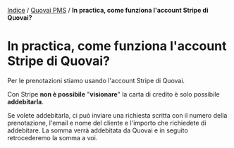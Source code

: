 [Indice](index.html) / [Quovai PMS](quovai-pms-it.md) / **In practica, come funziona l'account Stripe di Quovai?**

# In practica, come funziona l'account Stripe di Quovai?

Per le prenotazioni stiamo usando l'account Stripe di Quovai. 

Con Stripe **non è possibile** "**visionare**" la carta di credito è solo possibile **addebitarla**. 

Se volete addebitarla, ci può inviare una richiesta scritta con il numero della prenotazione, l'email e nome del cliente e l'importo che richiedete di addebitare. La somma verrà addebitata da Quovai e in seguito retrocederemo la somma a voi.